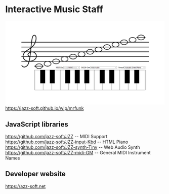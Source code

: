 # Interactive Music Staff
[![Interactive Music Staff](staff-1200-630.png)](https://jazz-soft.github.io/wip/mrfunk)
https://jazz-soft.github.io/wip/mrfunk

## JavaScript libraries
https://github.com/jazz-soft/JZZ -- MIDI Support  
https://github.com/jazz-soft/JZZ-input-Kbd -- HTML Piano  
https://github.com/jazz-soft/JZZ-synth-Tiny -- Web Audio Synth  
https://github.com/jazz-soft/JZZ-midi-GM -- General MIDI Instrument Names  

## Developer website
https://azz-soft.net

